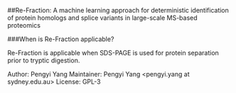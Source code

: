 ##Re-Fraction: A machine learning approach for deterministic identification of protein homologs and splice variants in large-scale MS-based proteomics

###When is Re-Fraction applicable?

Re-Fraction is applicable when SDS-PAGE is used for protein separation prior to tryptic digestion.

Author: Pengyi Yang
Maintainer: Pengyi Yang <pengyi.yang at sydney.edu.au>
License: GPL-3